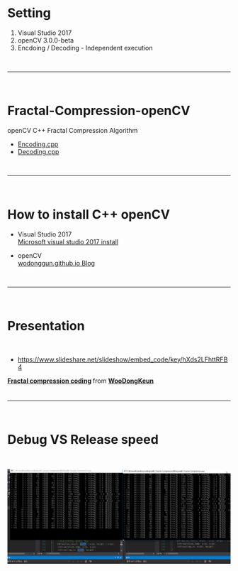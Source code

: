 # Setting
1. Visual Studio 2017
2. openCV 3.0.0-beta
3. Encdoing / Decoding - Independent execution

<br>

----------------------------------- 

<br>


# Fractal-Compression-openCV
openCV C++ Fractal Compression Algorithm

- [Encoding.cpp](https://github.com/wodonggun/Fractal-Compression-openCV/blob/master/encoding.cpp)
- [Decoding.cpp](https://github.com/wodonggun/Fractal-Compression-openCV/blob/master/decoding.cpp)

<br>

----------------------------------- 

<br>

# How to install C++ openCV

- Visual Studio 2017 <br>
[Microsoft visual studio 2017 install](https://docs.microsoft.com/ko-kr/visualstudio/install/install-visual-studio)

- openCV <br>
[wodonggun.github.io Blog](https://wodonggun.github.io/wodonggun.github.io/study/C++-openCV-%EC%84%A4%EC%B9%98-%EB%B0%8F-%EC%84%B8%ED%8C%85.html)


<br>

-------------------

<br>


# Presentation

<br>

* https://www.slideshare.net/slideshow/embed_code/key/hXds2LFhttRFB4

<div style="margin-bottom:5px"> <strong> <a href="//www.slideshare.net/WooDongKeun/fractal-compression-coding" title="Fractal compression coding" target="_blank">Fractal compression coding</a> </strong> from <strong><a href="//www.slideshare.net/WooDongKeun" target="_blank">WooDongKeun</a></strong> </div>

<br>

------------------- 

<br>

# Debug VS Release speed

<br>

![img](https://github.com/wodonggun/wodonggun.github.io/blob/master/img/2018-05-05-%EC%98%81%EC%83%81%EC%B2%98%EB%A6%AC%20%ED%94%84%EB%A0%89%ED%83%88%20%EC%BD%94%EB%94%A9/Debug_vs_release.gif)

